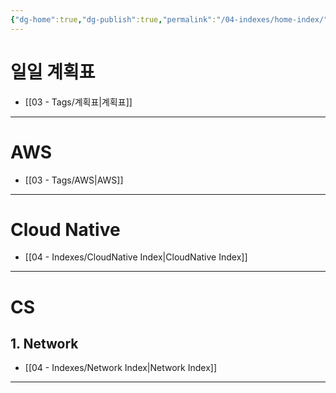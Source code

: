 ```yaml
---
{"dg-home":true,"dg-publish":true,"permalink":"/04-indexes/home-index/","tags":["gardenEntry"],"dgPassFrontmatter":true,"noteIcon":""}
---
```


# 일일 계획표
- [[03 - Tags/계획표\|계획표]]

---
# AWS
- [[03 - Tags/AWS\|AWS]]

---
# Cloud Native
- [[04 - Indexes/CloudNative Index\|CloudNative Index]]

---
# CS
## 1. Network
- [[04 - Indexes/Network Index\|Network Index]]

---